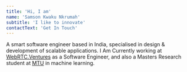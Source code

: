 ```yaml
---
title: 'Hi, I am'
name: 'Samson Kwaku Nkrumah'
subtitle: 'I like to innovate'
contactText: 'Get In Touch'
---
```


A smart software engineer based in India, specialised in design & development of scalable applications. I Am Currently working at [WebRTC.Ventures](https://webrtc.ventures) as a Software Engineer, and also a Masters Research student at [MTU](https://mtu.ie) in machine learning.
